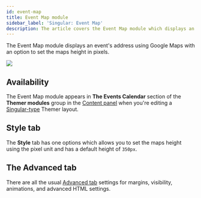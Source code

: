 ```yaml
---
id: event-map
title: Event Map module
sidebar_label: 'Singular: Event Map'
description: The article covers the Event Map module which displays an event's address using Google Maps.
---
```


The Event Map module displays an event's address using Google Maps with an option to set the maps height in pixels.

![](/img/beaver-themer/integrations--tec--event-map--1.jpg)

## Availability

The Event Map module appears in **The Events Calendar** section of the **Themer modules** group in the [Content panel](/beaver-builder/getting-started/bb-editor-basics/content-panel) when you're editing a [Singular-type](/layout-types-modules/singular/overview.md) Themer layout.

## Style tab

The **Style** tab has one options which allows you to set the maps height using the pixel unit and has a default height of `350px`.

## The Advanced tab

There are all the usual [Advanced tab](/beaver-builder/layouts/advanced-tab) settings for margins, visibility, animations, and advanced HTML settings.
